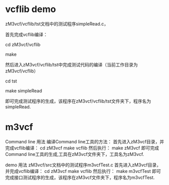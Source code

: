 # vcflib demo

zM3vcf/vcflib/tst文档中的测试程序simpleRead.c，

首先完成vcflib编译：

cd zM3vcf/vcflib

make

然后进入zM3vcf/vcflib/tst中完成测试代码的编译（当前工作目录为zM3vcf/vcflib）

cd tst

make simpleRead 

即可完成测试程序的生成，该程序在zM3vcf/vcflib/tst文件夹下，程序名为simpleRead.  

# m3vcf
Command line 用法
编译Command line工具的方法：
首先进入zM3vcf目录，并完成vcflib编译：
cd zM3vcf
make vcflib
然后执行：
make zM3vcf
即可完成Command line工具的生成,工具在zM3vcf文件夹下，工具名为zM3vcf.  

demo 用法
zM3vcf/src文档中的测试程序m3vcfTest.c
首先进入zM3vcf目录，并完成vcflib编译：
cd zM3vcf
make vcflib
然后执行：
make m3vcfTest
即可完成接口测试程序的生成，该程序在zM3vcf文件夹下，程序名为m3vcfTest.
